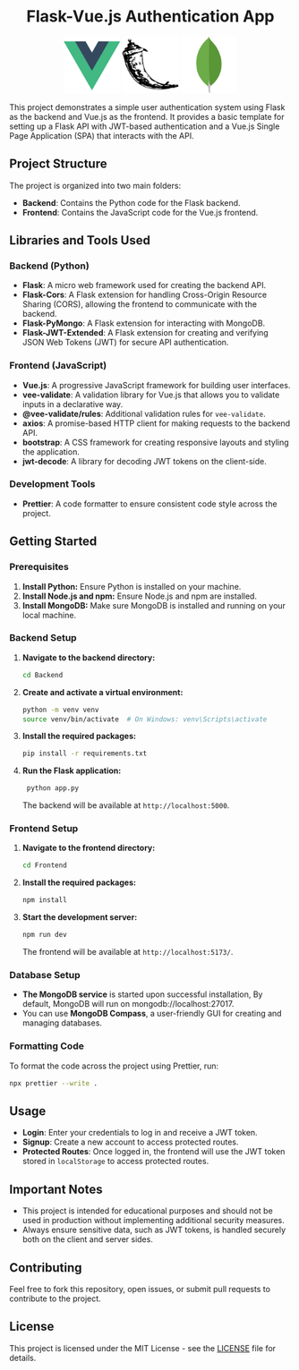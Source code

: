 <h1 align="center">
Flask-Vue.js Authentication App
</h1>

<p align="center">
  <img src="Logos/vuejs-icon.svg" alt="Vue.js Logo" style="width: 20%;"/>
  <img src="Logos/flask-icon.svg" alt="Flask Logo" style="width: 20%;"/>
  <img src="Logos/mongodb-icon.svg" alt="MongoDB Logo" style="width: 20%;"/>
</p>

This project demonstrates a simple user authentication system using Flask as the backend and Vue.js as the frontend. It provides a basic template for setting up a Flask API with JWT-based authentication and a Vue.js Single Page Application (SPA) that interacts with the API.

## Project Structure

The project is organized into two main folders:

- **Backend**: Contains the Python code for the Flask backend.
- **Frontend**: Contains the JavaScript code for the Vue.js frontend.

## Libraries and Tools Used

### Backend (Python)
- **Flask**: A micro web framework used for creating the backend API.
- **Flask-Cors**: A Flask extension for handling Cross-Origin Resource Sharing (CORS), allowing the frontend to communicate with the backend.
- **Flask-PyMongo**: A Flask extension for interacting with MongoDB.
- **Flask-JWT-Extended**: A Flask extension for creating and verifying JSON Web Tokens (JWT) for secure API authentication.

### Frontend (JavaScript)
- **Vue.js**: A progressive JavaScript framework for building user interfaces.
- **vee-validate**: A validation library for Vue.js that allows you to validate inputs in a declarative way.
- **@vee-validate/rules**: Additional validation rules for `vee-validate`.
- **axios**: A promise-based HTTP client for making requests to the backend API.
- **bootstrap**: A CSS framework for creating responsive layouts and styling the application.
- **jwt-decode**: A library for decoding JWT tokens on the client-side.

### Development Tools
- **Prettier**: A code formatter to ensure consistent code style across the project.

## Getting Started

### Prerequisites
1.  **Install Python:** Ensure Python is installed on your machine.
2. **Install Node.js and npm:** Ensure Node.js and npm are installed.
3. **Install MongoDB:** Make sure MongoDB is installed and running on your local machine.

### Backend Setup

1. **Navigate to the backend directory:**

   ```bash
   cd Backend
   ```

2. **Create and activate a virtual environment:**

   ```bash
   python -m venv venv
   source venv/bin/activate  # On Windows: venv\Scripts\activate
   ```

3. **Install the required packages:**

   ```bash
   pip install -r requirements.txt
   ```

4. **Run the Flask application:**

   ```bash
    python app.py
   ```

   The backend will be available at `http://localhost:5000`.

### Frontend Setup

1. **Navigate to the frontend directory:**

   ```bash
   cd Frontend
   ```

2. **Install the required packages:**

   ```bash
   npm install
   ```

3. **Start the development server:**

   ```bash
   npm run dev
   ```

   The frontend will be available at `http://localhost:5173/`.

### Database Setup
- **The MongoDB service** is started upon successful installation, By default, MongoDB will run on mongodb://localhost:27017.
- You can use **MongoDB Compass**, a user-friendly GUI for creating and managing databases.

### Formatting Code

To format the code across the project using Prettier, run:

```bash
npx prettier --write .
```
## Usage

- **Login**: Enter your credentials to log in and receive a JWT token.
- **Signup**: Create a new account to access protected routes.
- **Protected Routes**: Once logged in, the frontend will use the JWT token stored in `localStorage` to access protected routes.

## Important Notes

- This project is intended for educational purposes and should not be used in production without implementing additional security measures.
- Always ensure sensitive data, such as JWT tokens, is handled securely both on the client and server sides.

## Contributing

Feel free to fork this repository, open issues, or submit pull requests to contribute to the project.

## License

This project is licensed under the MIT License - see the [LICENSE](LICENSE) file for details.

